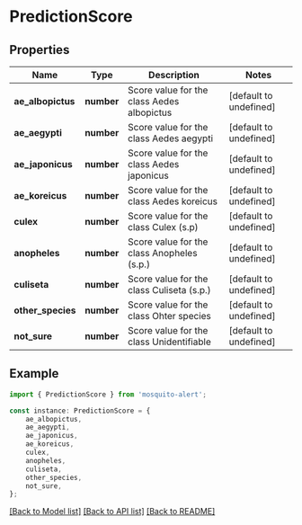 # PredictionScore


## Properties

Name | Type | Description | Notes
------------ | ------------- | ------------- | -------------
**ae_albopictus** | **number** | Score value for the class Aedes albopictus | [default to undefined]
**ae_aegypti** | **number** | Score value for the class Aedes aegypti | [default to undefined]
**ae_japonicus** | **number** | Score value for the class Aedes japonicus | [default to undefined]
**ae_koreicus** | **number** | Score value for the class Aedes koreicus | [default to undefined]
**culex** | **number** | Score value for the class Culex (s.p) | [default to undefined]
**anopheles** | **number** | Score value for the class Anopheles (s.p.) | [default to undefined]
**culiseta** | **number** | Score value for the class Culiseta (s.p.) | [default to undefined]
**other_species** | **number** | Score value for the class Ohter species | [default to undefined]
**not_sure** | **number** | Score value for the class Unidentifiable | [default to undefined]

## Example

```typescript
import { PredictionScore } from 'mosquito-alert';

const instance: PredictionScore = {
    ae_albopictus,
    ae_aegypti,
    ae_japonicus,
    ae_koreicus,
    culex,
    anopheles,
    culiseta,
    other_species,
    not_sure,
};
```

[[Back to Model list]](../README.md#documentation-for-models) [[Back to API list]](../README.md#documentation-for-api-endpoints) [[Back to README]](../README.md)
